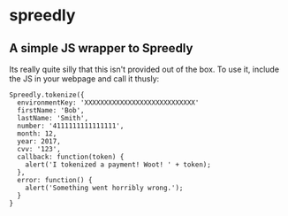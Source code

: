 spreedly
========

A simple JS wrapper to Spreedly
-------------------------------

Its really quite silly that this isn't provided out of the box.  To use it, include the JS in your webpage
and call it thusly:

```
Spreedly.tokenize({
  environmentKey: 'XXXXXXXXXXXXXXXXXXXXXXXXXXXX'
  firstName: 'Bob',
  lastName: 'Smith',
  number: '4111111111111111',
  month: 12,
  year: 2017,
  cvv: '123',
  callback: function(token) {
    alert('I tokenized a payment! Woot! ' + token);
  },
  error: function() {
    alert('Something went horribly wrong.');
  }
}
```

